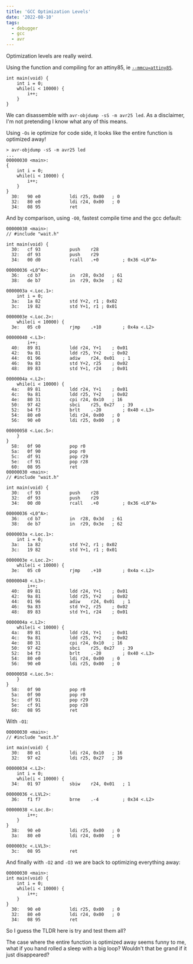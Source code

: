 ```yaml
---
title: 'GCC Optimization Levels'
date: '2022-08-10'
tags:
  - debugger
  - gcc
  - avr
---
```


Optimization levels are really weird.

Using the function and compiling for an attiny85, ie [`--mmcu=attiny85`](https://www.nongnu.org/avr-libc/user-manual/using_tools.html).
```
int main(void) {
    int i = 0;
    while(i < 10000) {
        i++;
    }
}
```

We can disassemble with `avr-objdump -sS -m avr25 led`. As a disclaimer, I'm not pretending I know what any of this means.

Using `-Os` ie optimize for code side, it looks like the entire function is optimized away!
```
> avr-objdump -sS -m avr25 led
...
00000030 <main>:
{
    int i = 0;
    while(i < 10000) {
        i++;
    }
}
  30:	90 e0       	ldi	r25, 0x00	; 0
  32:	80 e0       	ldi	r24, 0x00	; 0
  34:	08 95       	ret
```

And by comparison, using `-O0`, fastest compile time and the gcc default:
```
00000030 <main>:
// #include "wait.h"

int main(void) {
  30:	cf 93       	push	r28
  32:	df 93       	push	r29
  34:	00 d0       	rcall	.+0      	; 0x36 <L0^A>

00000036 <L0^A>:
  36:	cd b7       	in	r28, 0x3d	; 61
  38:	de b7       	in	r29, 0x3e	; 62

0000003a <.Loc.1>:
    int i = 0;
  3a:	1a 82       	std	Y+2, r1	; 0x02
  3c:	19 82       	std	Y+1, r1	; 0x01

0000003e <.Loc.2>:
    while(i < 10000) {
  3e:	05 c0       	rjmp	.+10     	; 0x4a <.L2>

00000040 <.L3>:
        i++;
  40:	89 81       	ldd	r24, Y+1	; 0x01
  42:	9a 81       	ldd	r25, Y+2	; 0x02
  44:	01 96       	adiw	r24, 0x01	; 1
  46:	9a 83       	std	Y+2, r25	; 0x02
  48:	89 83       	std	Y+1, r24	; 0x01

0000004a <.L2>:
    while(i < 10000) {
  4a:	89 81       	ldd	r24, Y+1	; 0x01
  4c:	9a 81       	ldd	r25, Y+2	; 0x02
  4e:	80 31       	cpi	r24, 0x10	; 16
  50:	97 42       	sbci	r25, 0x27	; 39
  52:	b4 f3       	brlt	.-20     	; 0x40 <.L3>
  54:	80 e0       	ldi	r24, 0x00	; 0
  56:	90 e0       	ldi	r25, 0x00	; 0

00000058 <.Loc.5>:
    }
}
  58:	0f 90       	pop	r0
  5a:	0f 90       	pop	r0
  5c:	df 91       	pop	r29
  5e:	cf 91       	pop	r28
  60:	08 95       	ret
00000030 <main>:
// #include "wait.h"

int main(void) {
  30:	cf 93       	push	r28
  32:	df 93       	push	r29
  34:	00 d0       	rcall	.+0      	; 0x36 <L0^A>

00000036 <L0^A>:
  36:	cd b7       	in	r28, 0x3d	; 61
  38:	de b7       	in	r29, 0x3e	; 62

0000003a <.Loc.1>:
    int i = 0;
  3a:	1a 82       	std	Y+2, r1	; 0x02
  3c:	19 82       	std	Y+1, r1	; 0x01

0000003e <.Loc.2>:
    while(i < 10000) {
  3e:	05 c0       	rjmp	.+10     	; 0x4a <.L2>

00000040 <.L3>:
        i++;
  40:	89 81       	ldd	r24, Y+1	; 0x01
  42:	9a 81       	ldd	r25, Y+2	; 0x02
  44:	01 96       	adiw	r24, 0x01	; 1
  46:	9a 83       	std	Y+2, r25	; 0x02
  48:	89 83       	std	Y+1, r24	; 0x01

0000004a <.L2>:
    while(i < 10000) {
  4a:	89 81       	ldd	r24, Y+1	; 0x01
  4c:	9a 81       	ldd	r25, Y+2	; 0x02
  4e:	80 31       	cpi	r24, 0x10	; 16
  50:	97 42       	sbci	r25, 0x27	; 39
  52:	b4 f3       	brlt	.-20     	; 0x40 <.L3>
  54:	80 e0       	ldi	r24, 0x00	; 0
  56:	90 e0       	ldi	r25, 0x00	; 0

00000058 <.Loc.5>:
    }
}
  58:	0f 90       	pop	r0
  5a:	0f 90       	pop	r0
  5c:	df 91       	pop	r29
  5e:	cf 91       	pop	r28
  60:	08 95       	ret
```

With `-O1`:
```
00000030 <main>:
// #include "wait.h"

int main(void) {
  30:	80 e1       	ldi	r24, 0x10	; 16
  32:	97 e2       	ldi	r25, 0x27	; 39

00000034 <.L2>:
    int i = 0;
    while(i < 10000) {
  34:	01 97       	sbiw	r24, 0x01	; 1

00000036 <.LVL2>:
  36:	f1 f7       	brne	.-4      	; 0x34 <.L2>

00000038 <.Loc.8>:
        i++;
    }
}
  38:	90 e0       	ldi	r25, 0x00	; 0
  3a:	80 e0       	ldi	r24, 0x00	; 0

0000003c <.LVL3>:
  3c:	08 95       	ret
```

And finally with `-O2` and `-O3` we are back to optimizing everything away:
```
00000030 <main>:
int main(void) {
    int i = 0;
    while(i < 10000) {
        i++;
    }
}
  30:	90 e0       	ldi	r25, 0x00	; 0
  32:	80 e0       	ldi	r24, 0x00	; 0
  34:	08 95       	ret
```

So I guess the TLDR here is try and test them all?

The case where the entire function is optimized away seems funny to me, what if you hand rolled a sleep with a big loop? Wouldn't that be grand if it just disappeared?
